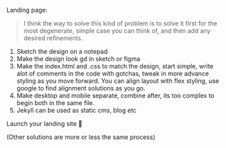 Landing page:

> I think the way to solve this kind of problem is to solve it first for the most degenerate, simple case you can think of, and then add any desired refinements.

1. Sketch the design on a notepad
2. Make the design look gd in sketch or figma
3. Make the index.html and .css to match the design, start simple, write alot of comments in the code with gotchas, tweak in more advance styling as you move forward. You can align layout with flex styling, use google to find alignment solutions as you go.
4. Make desktop and mobile separate, combine after, its too complex to begin both in the same file.
5. Jekyll can be used as static cms, blog etc

Launch your landing site 🚀

(Other solutions are more or less the same process)
